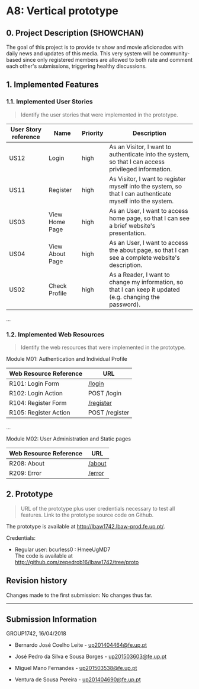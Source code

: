 # A8: Vertical prototype
 
## 0. Project Description (SHOWCHAN) 

The goal of this project is to provide tv show and movie aficionados with daily news and updates of this media. This very system will be community-based since only registered members are allowed to both rate and comment each other's submissions, triggering healthy discussions. 
 
## 1. Implemented Features
 
### 1.1. Implemented User Stories
 
> Identify the user stories that were implemented in the prototype.
 
| User Story reference | Name                   | Priority                   | Description                   |
| -------------------- | ---------------------- | -------------------------- | ----------------------------- |
| US12                 | Login                  | high                       | As an Visitor, I want to authenticate into the system, so that I can access privileged information. |
| US11                 | Register               | high                       | As Visitor, I want to register myself into the system, so that I can authenticate myself into the system. |
| US03                 | View Home Page         | high                       | As an User, I want to access home page, so that I can see a brief website's presentation. |
| US04                 | View About Page        | high                       | As an User, I want to access the about page, so that I can see a complete website's description. |
| US02                 | Check Profile           | high                       | As a Reader, I want to change my information, so that I can keep it updated (e.g. changing the password). |

...
 
### 1.2. Implemented Web Resources
 
> Identify the web resources that were implemented in the prototype.
 
Module M01: Authentication and Individual Profile
 
| Web Resource Reference | URL                            |
| ---------------------- | ------------------------------ |
| R101: Login Form       | [/login](http://lbaw1742.lbaw-prod.fe.up.pt/login)                         |
| R102: Login Action     | POST /login                    |
| R104: Register Form    | [/register](http://lbaw1742.lbaw-prod.fe.up.pt/register)                      |
| R105: Register Action  | POST /register                 |

...
 
Module M02: User Administration and Static pages
 
| Web Resource Reference | URL                            |
| ---------------------- | ------------------------------ |
| R208: About            | [/about](http://lbaw1742.lbaw-prod.fe.up.pt/about)                         |
| R209: Error              | [/error](http://lbaw1742.lbaw-prod.fe.up.pt/error)                           |
 
 
## 2. Prototype
 
> URL of the prototype plus user credentials necessary to test all features.
> Link to the prototype source code on Github.

The prototype is available at http://lbaw1742.lbaw-prod.fe.up.pt/.

Credentials:

* Regular user: bcurless0 : HmeeUgMD7  
The code is available at http://github.com/zepedrob16/lbaw1742/tree/proto
 
## Revision history
 
Changes made to the first submission:
No changes thus far.
 
***
 
## Submission Information

GROUP1742, 16/04/2018

- Bernardo José Coelho Leite - [up201404464@fe.up.pt](mailto:up201404464@fe.up.pt)

- José Pedro da Silva e Sousa Borges - [up201503603@fe.up.pt](mailto:up201503603@fe.up.pt)

- Miguel Mano Fernandes - [up201503538@fe.up.pt](mailto:up201503538@fe.up.pt)

- Ventura de Sousa Pereira - [up201404690@fe.up.pt](mailto:up201404690@fe.up.pt)
